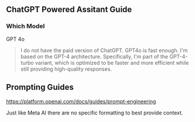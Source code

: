 ## ChatGPT Powered Assitant Guide
### Which Model

GPT 4o

> I do not have the paid version of ChatGPT.  GPT4o is fast enough.
I'm based on the GPT-4 architecture. Specifically, I'm part of the GPT-4-turbo variant, which is optimized to be faster and more efficient while still providing high-quality responses.


## Prompting Guides

https://platform.openai.com/docs/guides/prompt-engineering

Just like Meta AI there are no specific formatting to best provide context.